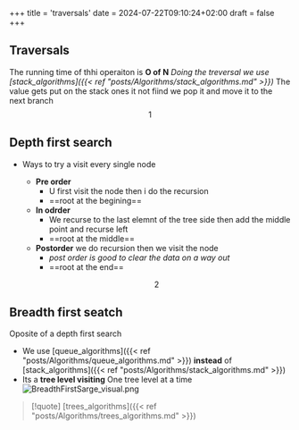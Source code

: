 +++
title = 'traversals'
date = 2024-07-22T09:10:24+02:00
draft = false
+++

## Traversals
The running time of thhi operaiton is **O of N**
*Doing the treversal we use [stack_algorithms]({{< ref "posts/Algorithms/stack_algorithms.md" >}})*
The value gets put on the stack ones it not fiind we pop it and move it to the next branch
$$1$$
## Depth first search
-  Ways to try a visit every single node
	
	- **Pre order**
		- U first visit the node then i do the recursion 
		- ==root at the begining==
	- **In odrder** 
		- We recurse to the last elemnt of the tree side then add the middle point and recurse left
		- ==root at the middle==
	- **Postorder** we do recursion then we visit the  node 
		- *post order is good to clear the data on a way out*
		- ==root at the end==

	$$2$$ 
## Breadth first seatch
Oposite of a depth first search 
- We use [queue_algorithms]({{< ref "posts/Algorithms/queue_algorithms.md" >}}) **instead** of [stack_algorithms]({{< ref "posts/Algorithms/stack_algorithms.md" >}}) 
- Its a **tree level visiting**
	One tree level at a time 
	![BreadthFirstSarge_visual.png](/Notes/BreadthFirstSarge_visual.png)
>[!quote] [trees_algorithms]({{< ref "posts/Algorithms/trees_algorithms.md" >}})